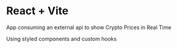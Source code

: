 # React + Vite

App consuming an external api to show Crypto Prices in Real Time

Using styled components and custom hooks